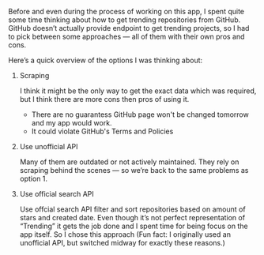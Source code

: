 Before and even during the process of working on this app, I spent quite some time thinking about how to get trending repositories from GitHub. GitHub doesn’t actually provide endpoint to get trending projects, so I had to pick between some approaches — all of them with their own pros and cons.

Here’s a quick overview of the options I was thinking about:
1. Scraping
   
   I think it might be the only way to get the exact data which was required, but I think there are more cons then pros of using it.
   - There are no guarantess GitHub page won't be changed tomorrow and my app would work.
   - It could violate GitHub's Terms and Policies

2. Use unofficial API
   
   Many of them are outdated or not actively maintained. They rely on scraping behind the scenes — so we’re back to the same problems as option 1.
   
3. Use official search API
 
   Use offcial search API filter and sort repositories based on amount of stars and created date. Even though it’s not perfect representation of “Trending” it gets the job done and I spent time for being focus on the app itself. So I chose this approach
   (Fun fact: I originally used an unofficial API, but switched midway for exactly these reasons.)

   
